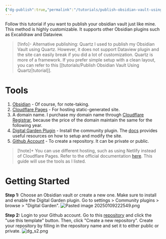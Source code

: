 ```yaml
---
{"dg-publish":true,"permalink":"/tutorials/publish-obsidian-vault-using-digital-garden-plugin/","tags":["tutorial"],"noteIcon":"1","created":"2025-01-03T19:50:02.722+08:00","updated":"2025-02-09T20:38:35.039+08:00"}
---
```


Follow this tutorial if you want to publish your obsidian vault just like mine. This method is highly customizable. It supports other Obsidian plugins such as Excalidraw and Dataview.

> [!info]- Alternative publishing: Quartz
> I used to publish my Obsidian Vault using Quartz. However, it does not support Dataview plugin and the site can easily break if you did a lot of customization. Quartz is more of a framework. If you prefer simple setup with a clean layout, you can refer to this [[tutorials/Publish Obsidian Vault Using Quartz\|tutorial]].


# Tools
1)  [Obsidian](https://obsidian.md/) - Of course, for note-taking.
2) [Cloudflare Pages](https://pages.cloudflare.com/) - For hosting static-generated site.
3) A domain name. I purchase my domain name through [Cloudflare Registrar](https://www.cloudflare.com/products/registrar/), because the price of the domain maintain the same for the following year.
4) [Digital Garden Plugin](https://github.com/oleeskild/obsidian-digital-garden) - Install the community plugin. The [docs](https://dg-docs.ole.dev/) provides useful resources on how to setup and modify the site.
5) [Github Account](https://github.com/) - To create a repository. It can be private or public.

> [!note]+
> You can use different hosting, such as using Netlify instead of Cloudflare Pages. Refer to the official documentation [here](https://dg-docs.ole.dev/advanced/hosting-alternatives/). This guide will use the tools as I listed.
# Getting Started
**Step 1:**
Choose an Obsidian vault or create a new one. Make sure to install and enable the Digital Garden plugin.  Go to settings > Community plugins > browse > "Digital Garden".
![Pasted image 20250109222549.png](/img/user/assets/Pasted%20image%2020250109222549.png)

**Step 2:**
Login to your Github account. Go to this [repository](https://github.com/oleeskild/digitalgarden) and click the "use this template" button. Then, click "Create a new repository". Create your repository by filling in the repository name and set it to either public or private.
![dg_s2.png](/img/user/assets/dg_s2.png)